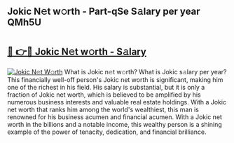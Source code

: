 ## Jokic N𝚎t w𝚘rth - Part-qSe S𝚊lary per year QMh5U

# <h2><a href="http://gc2ucv9.nevu.top/?p=Jokic">🔗 👉🔴 Jokic N𝚎t w𝚘rth - S𝚊lary</a></h2>

[![Jokic N𝚎t W𝚘rth](https://i.imgur.com/Oavwk0R.jpeg)](http://gc2ucv9.nevu.top/?p=Jokic)
What is Jokic n𝚎t w𝚘rth? What is Jokic s𝚊lary per year?
This financially well-off person's Jokic net worth is significant, making him one of the richest in his field. His salary is substantial, but it is only a fraction of Jokic net worth, which is believed to be amplified by his numerous business interests and valuable real estate holdings. With a Jokic net worth that ranks him among the world's wealthiest, this man is renowned for his business acumen and financial acumen. With a Jokic net worth in the billions and a notable income, this wealthy person is a shining example of the power of tenacity, dedication, and financial brilliance.
